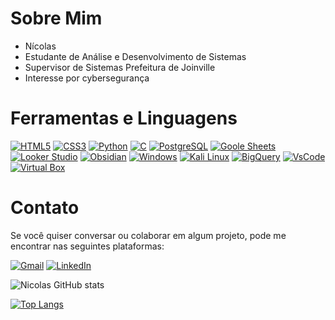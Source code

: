 # Sobre Mim

- Nícolas
- Estudante de Análise e Desenvolvimento de Sistemas
- Supervisor de Sistemas Prefeitura de Joinville
- Interesse por cybersegurança

# Ferramentas e Linguagens

[![HTML5](https://img.shields.io/badge/HTML5-E34F26?style=for-the-badge&logo=html5&logoColor=white)](https://www.w3.org/html/)
[![CSS3](https://img.shields.io/badge/CSS3-1572B6?style=for-the-badge&logo=css3&logoColor=white)](https://www.w3schools.com/css/)
[![Python](https://img.shields.io/badge/Python-3776AB?style=for-the-badge&logo=python&logoColor=white)](https://www.python.org/)
[![C](https://img.shields.io/badge/C-00599C?style=for-the-badge&logo=c&logoColor=white)](https://www.w3schools.com/c/)
[![PostgreSQL](https://img.shields.io/badge/PostgreSQL-316192?style=for-the-badge&logo=postgresql&logoColor=white)](https://www.postgresql.org/)
[![Goole Sheets](https://img.shields.io/badge/Google%20Sheets-34A853?style=for-the-badge&logo=google-sheets&logoColor=white)](https://www.google.com/sheets/about/)
[![Looker Studio](https://img.shields.io/badge/Google%20Data%20Studio-669DF6.svg?style=for-the-badge&logo=Google-Data-Studio&logoColor=whitehttps://img.shields.io/badge/Looker-4285F4.svg?style=for-the-badge&logo=Looker&logoColor=white)](https://lookerstudio.google.com/u/0/)
[![Obsidian](https://img.shields.io/badge/Obsidian-483699?style=for-the-badge&logo=Obsidian&logoColor=white)](https://obsidian.md/)
[![Windows](https://img.shields.io/badge/Windows-0078D6?style=for-the-badge&logo=windows&logoColor=white)](https://blogs.windows.com/)
[![Kali Linux](https://img.shields.io/badge/Kali_Linux-557C94?style=for-the-badge&logo=kali-linux&logoColor=white)](https://www.kali.org/)
[![BigQuery](https://img.shields.io/badge/Google%20BigQuery-669DF6.svg?style=for-the-badge&logo=Google-BigQuery&logoColor=white)](https://cloud.google.com/bigquery?hl=pt-BR)
[![VsCode](https://img.shields.io/badge/VSCode-0078D4?style=for-the-badge&logo=visual%20studio%20code&logoColor=white)](https://code.visualstudio.com/)
[![Virtual Box](https://img.shields.io/badge/VirtualBox-21416b?style=for-the-badge&logo=VirtualBox&logoColor=white)](https://www.virtualbox.org/)


# Contato

Se você quiser conversar ou colaborar em algum projeto, pode me encontrar nas seguintes plataformas:

[![Gmail](https://img.shields.io/badge/Gmail-D14836?style=for-the-badge&logo=gmail&logoColor=white)](mailto:nicolaslobovm@gmail.com)
[![LinkedIn](https://img.shields.io/badge/LinkedIn-0077B5?style=for-the-badge&logo=linkedin&logoColor=white)](gmail.com/)


![Nicolas GitHub stats](https://github-readme-stats.vercel.app/api?username=nicolaslob&show_icons=true&theme=transparent)

[![Top Langs](https://github-readme-stats.vercel.app/api/top-langs/?username=nicolaslob&layout=donut&theme=transparent)](https://github.com/nicolaslob/github-readme-stats)
